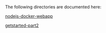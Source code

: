 
The following directories are documented here:

[nodejs-docker-webapp](https://nodejs.org/en/docs/guides/nodejs-docker-webapp/)

[getstarted-part2](https://docs.docker.com/get-started/part2/)

